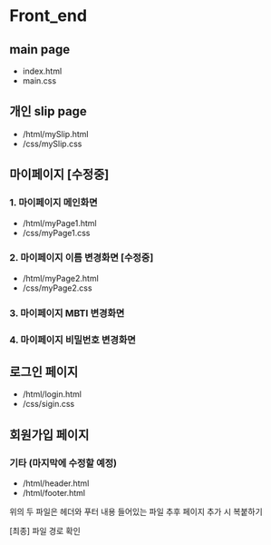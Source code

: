 # Front_end

## main page
- index.html
- main.css

## 개인 slip page
- /html/mySlip.html
- /css/mySlip.css

## 마이페이지 [수정중]
### 1. 마이페이지 메인화면
- /html/myPage1.html
- /css/myPage1.css

### 2. 마이페이지 이름 변경화면 [수정중]
- /html/myPage2.html
- /css/myPage2.css

### 3. 마이페이지 MBTI 변경화면
### 4. 마이페이지 비밀번호 변경화면


## 로그인 페이지
- /html/login.html
- /css/sigin.css

## 회원가입 페이지

### 기타 (마지막에 수정할 예정)
- /html/header.html
- /html/footer.html

위의 두 파일은 헤더와 푸터 내용 들어있는 파일
추후 페이지 추가 시 복붙하기

[최종]
파일 경로 확인
